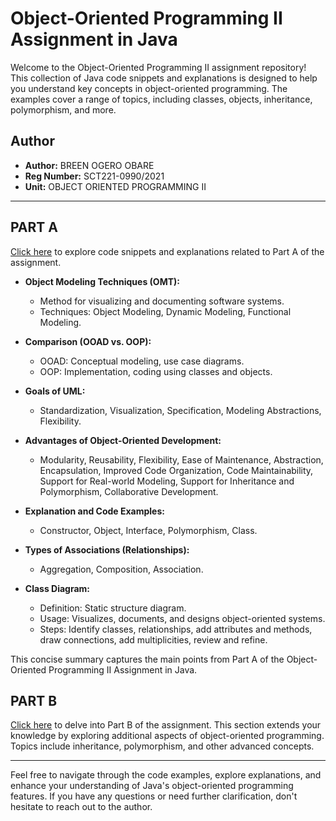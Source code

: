 # Object-Oriented Programming II Assignment in Java

Welcome to the Object-Oriented Programming II assignment repository! This collection of Java code snippets and explanations is designed to help you understand key concepts in object-oriented programming. The examples cover a range of topics, including classes, objects, inheritance, polymorphism, and more.

## Author

- **Author:** BREEN OGERO OBARE
- **Reg Number:** SCT221-0990/2021
- **Unit:** OBJECT ORIENTED PROGRAMMING II

---

## PART A

[Click here](https://github.com/breenobare/AssighnmentJava/blob/main/PARTA.md) to explore code snippets and explanations related to Part A of the assignment.
- **Object Modeling Techniques (OMT):**
  - Method for visualizing and documenting software systems.
  - Techniques: Object Modeling, Dynamic Modeling, Functional Modeling.

- **Comparison (OOAD vs. OOP):**
  - OOAD: Conceptual modeling, use case diagrams.
  - OOP: Implementation, coding using classes and objects.

- **Goals of UML:**
  - Standardization, Visualization, Specification, Modeling Abstractions, Flexibility.

- **Advantages of Object-Oriented Development:**
  - Modularity, Reusability, Flexibility, Ease of Maintenance, Abstraction, Encapsulation, Improved Code Organization, Code Maintainability, Support for Real-world Modeling, Support for Inheritance and Polymorphism, Collaborative Development.

- **Explanation and Code Examples:**
  - Constructor, Object, Interface, Polymorphism, Class.

- **Types of Associations (Relationships):**
  - Aggregation, Composition, Association.

- **Class Diagram:**
  - Definition: Static structure diagram.
  - Usage: Visualizes, documents, and designs object-oriented systems.
  - Steps: Identify classes, relationships, add attributes and methods, draw connections, add multiplicities, review and refine.

This concise summary captures the main points from Part A of the Object-Oriented Programming II Assignment in Java.

## PART B

[Click here](https://github.com/breenobare/AssighnmentJava/blob/main/PARTB.md) to delve into Part B of the assignment. This section extends your knowledge by exploring additional aspects of object-oriented programming. Topics include inheritance, polymorphism, and other advanced concepts.

---

Feel free to navigate through the code examples, explore explanations, and enhance your understanding of Java's object-oriented programming features. If you have any questions or need further clarification, don't hesitate to reach out to the author.
